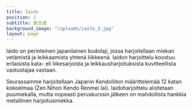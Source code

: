 ```yaml
---
title: Iaido
position: 1
subtitle: 居合道
background_image: "/uploads/iaito_2.jpg"
layout: page
---
```


Iaido on perinteinen japanilainen budolaji, jossa harjoitellaan miekan vetämistä ja leikkaamista yhtenä liikkeenä. Iaidon harjoittelu koostuu erilaisista kata- eli liikesarjoista ja leikkausharjoituksista kuvitteellista vastustajaa vastaan.

Seurassamme harjoitellaan Japanin Kendoliiton määrittelemää 12 katan kokoelmaa (Zen Nihon Kendo Renmei Iai). Iaidoharjoittelu aloitetaan puumiekalla, mutta nopeasti peruskurssin jälkeen on mahdollista hankkia metallinen harjoitusmiekka.
